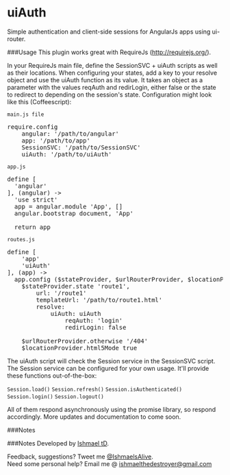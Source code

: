 uiAuth
======

Simple authentication and client-side sessions for AngularJs apps using ui-router.

###Usage
This plugin works great with RequireJs (http://requirejs.org/).

In your RequireJs main file, define the SessionSVC + uiAuth scripts as well as their locations. When configuring your states, add a key to your resolve object and use the uiAuth function as its value. It takes an object as a parameter with the values reqAuth and redirLogin, either false or the state to redirect to depending on the session's state. Configuration might look like this (Coffeescript):

`main.js file`
<pre>
require.config
    angular: '/path/to/angular'
    app: '/path/to/app'
    SessionSVC: '/path/to/SessionSVC'
    uiAuth: '/path/to/uiAuth'
</pre>

`app.js`
<pre>
define [
  'angular'
], (angular) ->
  'use strict'
  app = angular.module 'App', []
  angular.bootstrap document, 'App'

  return app
</pre>

`routes.js`
<pre>
define [
    'app'
    'uiAuth'
], (app) ->
  app.config ($stateProvider, $urlRouterProvider, $locationProvider) ->
    $stateProvider.state 'route1',
        url: '/route1'
        templateUrl: '/path/to/route1.html'
        resolve:
            uiAuth: uiAuth
                reqAuth: 'login'
                redirLogin: false

    $urlRouterProvider.otherwise '/404'
    $locationProvider.html5Mode true
</pre>

The uiAuth script will check the Session service in the SessionSVC script. The Session service can be configured for your own usage. It'll provide these functions out-of-the-box:

`Session.load()`
`Session.refresh()`
`Session.isAuthenticated()`
`Session.login()`
`Session.logout()`

All of them respond asynchronously using the promise library, so respond accordingly. More updates and documentation to come soon.

###Notes

###Notes
Developed by <a href='http://twitter.com/ishmaelsalive'>Ishmael tD</a>. <br />

Feedback, suggestions? Tweet me <a href='http://twitter.com/ishmaelsalive'>@IshmaelsAlive</a>. <br />
Need some personal help? Email me @ <a href='mailto:ishmaelthedestroyer@gmail.com?Subject=LazyNMean'>ishmaelthedestroyer@gmail.com</a>
